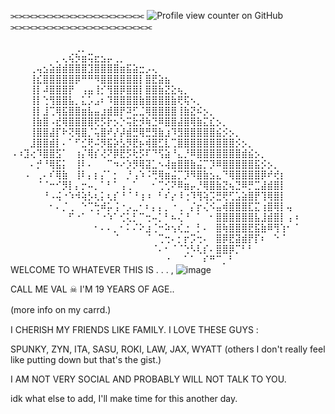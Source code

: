   ⫘⫘⫘⫘⫘⫘⫘⫘⫘⫘⫘⫘⫘⫘⫘⫘⫘      ![Profile view counter on GitHub](https://komarev.com/ghpvc/?username=R4INB0W6xSIEGE&color=999999&label=♱&style=plastic)    ⫘⫘⫘⫘⫘⫘⫘⫘⫘⫘⫘⫘⫘⫘⫘⫘⫘⫘

⠀⠀⠀⠀⠀⠀⠀⠀⠀⠀⢀⡀⠀⠀⠀⠀⠀⠀⠀⠀⠀⠀⠀⠀⠀⠀⠀⠀⠀⠀⠀⠀⠀⠀⠀⠀⠀⠀⠀⠀⠀⠀⠀⠀⠀
⠀⠀⠀⠀⠀⠀⠀⡀⢄⢮⡳⣶⢭⣖⣢⡤⢀⡀⠀⠀⠀⠀⠀⠀⠀⠀⠀⠀⠀⠀⠀⠀⠀⠀⠀⠀⠀⠀⠀⠀⠀⠀⠀⠀⠀
⠀⠀⠀⢀⢤⣢⣵⣾⣾⣿⣿⣿⣹⣿⣿⣿⣿⣶⣯⣵⣒⡠⢄⠀⠀⠀⠀⠀⠀⠀⠀⠀⠀⠀⠀⠀⠀⠀⠀⠀⠀⠀⠀⠀⠀
⠀⠀⠀⢸⣎⣿⣿⣿⣿⣿⡿⠛⠛⠻⣿⣿⣿⣿⣿⣿⡇⣿⣟⣵⣦⠀⠀⠀⠀⠀⠀⠀⠀⠀⠀⠀⠀⠀⠀⠀⠀⠀⠀⠀⠀
⠀⠀⠀⢸⡇⠼⣿⣿⣿⡟⠀⢠⣤⢸⡊⢻⣿⡿⣿⣿⡇⣿⣿⣷⣝⣕⢦⡀⠀⠀⠀⠀⠀⠀⠀⠀⠀⠀⠀⠀⠀⠀⠀⠀⠀
⠀⠀⠀⢸⡇⢑⢻⣿⣿⣧⡀⣅⡡⣠⠆⠹⣿⣿⣿⣿⣷⣿⣿⣿⣿⣷⢟⢯⠢⡀⠀⠀⠀⠀⠀⠀⠀⠀⠀⠀⠀⠀⠀⠀⠀
⠀⠀⠀⢸⡇⣸⢉⢿⣯⣿⣿⣶⣧⣤⣰⣾⣿⡟⠽⣋⣈⢿⣿⣿⣿⣿⢸⣷⣝⠮⡢⡀⠀⠀⠀⠀⠀⠀⠀⠀⠀⠀⠀⠀⠀
⠀⠀⠀⢸⣷⣿⠠⣞⢿⣿⣿⣿⣿⢟⡫⡗⡢⡑⢭⣗⡺⢷⣙⠿⣿⣿⣼⣿⢿⣷⣍⣎⡢⡀⠀⠀⠀⠀⠀⠀⠀⠀⠀⠀⠀
⠀⠀⠀⢸⣿⣿⣼⡏⠗⢝⢿⣿⡈⢥⣿⠞⡜⡼⣾⣛⢿⣛⣻⣷⣰⠹⣻⣿⣿⣿⣿⣿⣮⡪⡢⡀⠀⠀⠀⠀⠀⠀⠀⠀⠀
⠀⠀⠀⣸⣿⣿⣾⡇⠄⠁⠋⣊⢟⠬⡻⣯⡵⣣⡻⣟⡦⢾⣿⣋⣇⢉⣿⣿⣿⣿⣿⣿⣿⣿⣿⡪⡢⡀⠀⠀⠀⠀⠀⠀⠀
⠠⠰⣹⢔⠹⣿⣿⣫⠁⠀⢰⡌⢿⡎⢜⠝⡿⣟⡫⢗⡫⠏⠙⢫⣵⠘⣄⡘⠿⣿⣿⣿⣿⣿⣿⣿⣾⣮⡢⡀⠀⠀⠀⠀⠀
⠀⠀⠀⠄⡚⠘⢿⣯⡅⠀⢸⠇⠄⠀⠀⠉⠲⠔⡱⡻⢿⣽⣁⠢⢼⣶⣿⣿⣷⣬⡉⡹⠿⣿⣿⣿⣿⣿⣯⡪⡢⡀⠀⠀⠀
⠀⠀⠠⠀⢀⠄⠎⢿⣷⠀⢸⠇⡄⡆⡌⠁⡂⠀⡘⢠⠱⠨⢛⢿⣶⣬⡉⡹⠻⣿⣷⣢⣄⠙⢿⣿⣿⣿⣿⡿⠞⢞⡆⠀⠀
⠀⠀⠀⠀⠈⠈⠒⠊⡻⡇⡄⡒⠤⡀⠁⠃⠁⢠⢀⠁⠀⠀⠂⢉⢊⠝⠿⣶⡤⡘⢿⣿⣷⣝⢦⣙⠿⡛⣉⣼⣾⣿⡇⠀⠀
⠀⠀⠀⠀⠀⠘⠠⢬⠐⠱⠺⢵⡣⢆⡅⢆⡎⠘⠈⠘⢰⠰⠀⠃⠎⡔⠸⢐⠹⢻⢵⡩⣛⢟⢋⣡⣵⣿⡟⢹⢿⣿⡇⠀⠀
⠀⠀⠀⠀⠀⠀⠂⠄⡈⢀⠀⠑⢉⢓⠾⡥⢨⠐⡠⣀⠂⠆⡄⡄⡀⠐⢀⠀⡌⡖⢌⠪⣤⢾⣿⣿⣿⣏⣍⢰⣿⢿⡇⢤⠀
⠀⠀⠀⠀⠀⠀⠀⠀⠀⠋⠐⠁⠀⠈⠐⠱⠁⢊⢅⡃⠉⢒⠤⡁⠃⠦⢌⠘⠀⠁⠀⠂⣿⣿⣿⣿⣿⣿⣧⣸⣾⣿⡇⢠⠰
⠀⠀⠀⠀⠀⠀⠀⠀⠀⠀⠀⠀⠀⠂⠄⠄⡀⠂⠅⠌⠕⣰⢈⠒⠵⢢⢎⣐⠀⡃⠄⠀⣿⢷⣿⣿⣿⣟⣯⣷⠿⢻⢱⠂⠈
⠀⠀⠀⠀⠀⠀⠀⠀⠀⠀⠀⠀⠀⠀⠀⠀⠈⠀⠀⠀⠀⠈⠀⢉⢒⠄⡂⡖⡩⢒⠄⠀⣿⡿⣟⣽⣾⡟⡏⠆⠀⠑⠈⠀⠀
⠀⠀⠀⠀⠀⠀⠀⠀⠀⠀⠀⠀⠀⠀⠀⠀⠀⠀⠀⠀⠀⠀⠈⠄⠂⠈⠈⢑⠣⢇⡎⠄⣿⣿⡿⡉⠃⠃⠀⠀⠀⠀⠀⠀⠀
⠀⠀⠀⠀⠀⠀⠀⠀⠀⠀⠀⠀⠀⠀⠀⠀⠀⠀⠀⠀⠀⠀⠀⠀⠐⠀⠀⠁⠁⠀⠎⠛⠉⡀⠃⠀   
WELCOME TO WHATEVER THIS IS . . .
,      ![image](https://github.com/user-attachments/assets/245310e7-4dc2-4a31-9fbf-134c877d3d89)


CALL ME  VAL  ☠︎︎  I'M 19 YEARS OF AGE..

(more info on my carrd.)
ㅤㅤ

I CHERISH MY FRIENDS LIKE FAMILY.
I LOVE THESE GUYS : 

SPUNKY, ZYN, ITA, SASU, ROKI, LAW, JAX, WYATT (others I don't really feel like putting down but that's the gist.)

I AM NOT VERY SOCIAL AND PROBABLY WILL NOT TALK TO YOU.


idk what else to add, I'll make time for this another day.
